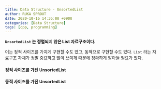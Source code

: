 ```yaml
---
title: Data Structure - UnsortedList
author: RUKA SPROUT
date: 2020-10-16 14:36:00 +0900
categories: [Data Structure]
tags: [cpp, programming]
---
```


**`UnsortedList` 는 정렬되지 않은 List 자료구조이다.**

이는 정적 사이즈를 가지게 구현할 수도 있고, 동적으로 구현할 수도 있다.
`List` 라는 자료구조 자체가 정말 중요하고 많이 쓰이게 때문에 정확하게 알아둘 필요가 있다.

#### 정적 사이즈를 가진 UnsortedList

<script src="https://gist.github.com/lutca1320/fc45b5823c0566a314e266350473add7.js"></script>

#### 동적 사이즈를 가진 UnsortedList

<script src="https://gist.github.com/lutca1320/b330bc8b869e4b7cea4f1411d759d4c9.js"></script>
